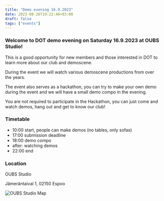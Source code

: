 ```yaml
---
title: "Demo evening 16.9.2023"
date: 2023-08-26T19:22:46+03:00
draft: false
tags: ["events"]
---
```


### Welcome to DOT demo evening on Saturday 16.9.2023 at OUBS Studio!

This is a good opportunity for new members and those interested in DOT to learn
more about our club and demoscene.

During the event we will watch various demoscene productions from over the years.

The event also serves as a hackathon, you can try to make your own demo during
the event and we will have a small demo compo in the evening.

You are not required to participate in the Hackathon, you can just come and watch demos,
hang out and get to know our club!

### Timetable
- 10:00 start, people can make demos (no tables, only sofas)
- 17:00 submission deadline
- 18:00 demo compo
- after: watching demos
- 22:00 end

### Location
OUBS Studio

Jämeräntaival 1, 02150 Espoo

![OUBS Studio Map](/images/oubs-studio-map.jpg)